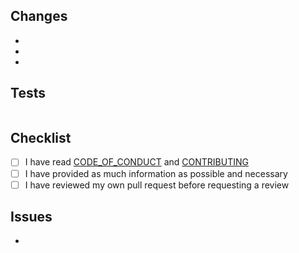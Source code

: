 ## Changes

-
-
-

## Tests

```

```

## Checklist

- [ ] I have read [CODE_OF_CONDUCT](https://github.com/choraio/chora-core/.github/CODE_OF_CONDUCT.md) and [CONTRIBUTING](https://github.com/choraio/chora-core/.github/CONTRIBUTING.md)
- [ ] I have provided as much information as possible and necessary
- [ ] I have reviewed my own pull request before requesting a review

## Issues

-
